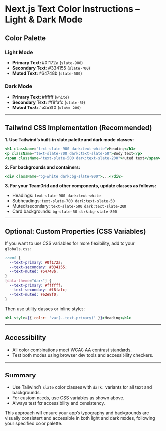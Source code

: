 # Next.js Text Color Instructions – Light & Dark Mode

## Color Palette

### Light Mode
- **Primary Text:** #0f172a (`slate-900`)
- **Secondary Text:** #334155 (`slate-700`)
- **Muted Text:** #64748b (`slate-500`)

### Dark Mode
- **Primary Text:** #ffffff (`white`)
- **Secondary Text:** #f8fafc (`slate-50`)
- **Muted Text:** #e2e8f0 (`slate-200`)

---

## Tailwind CSS Implementation (Recommended)

**1. Use Tailwind’s built-in slate palette and dark mode classes:**

```jsx
<h1 className="text-slate-900 dark:text-white">Heading</h1>
<p className="text-slate-700 dark:text-slate-50">Body text</p>
<span className="text-slate-500 dark:text-slate-200">Muted text</span>
```

**2. For backgrounds and containers:**

```jsx
<div className="bg-white dark:bg-slate-900">...</div>
```

**3. For your TeamGrid and other components, update classes as follows:**

- Headings: `text-slate-900 dark:text-white`
- Subheadings: `text-slate-700 dark:text-slate-50`
- Muted/secondary: `text-slate-500 dark:text-slate-200`
- Card backgrounds: `bg-slate-50 dark:bg-slate-800`

---

## Optional: Custom Properties (CSS Variables)

If you want to use CSS variables for more flexibility, add to your `globals.css`:

```css
:root {
  --text-primary: #0f172a;
  --text-secondary: #334155;
  --text-muted: #64748b;
}
[data-theme="dark"] {
  --text-primary: #ffffff;
  --text-secondary: #f8fafc;
  --text-muted: #e2e8f0;
}
```

Then use utility classes or inline styles:

```jsx
<h1 style={{ color: 'var(--text-primary)' }}>Heading</h1>
```

---

## Accessibility

- All color combinations meet WCAG AA contrast standards.
- Test both modes using browser dev tools and accessibility checkers.

---

## Summary

- Use Tailwind’s `slate` color classes with `dark:` variants for all text and backgrounds.
- For custom needs, use CSS variables as shown above.
- Always test for accessibility and consistency.

This approach will ensure your app’s typography and backgrounds are visually consistent and accessible in both light and dark modes, following your specified color palette.
